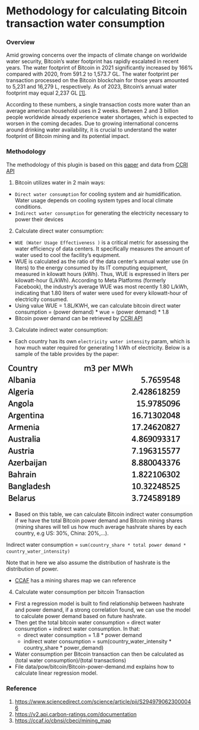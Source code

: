 # Methodology for calculating Bitcoin transaction water consumption

### Overview

Amid growing concerns over the impacts of climate change on worldwide water
security, Bitcoin’s water footprint has rapidly escalated in recent years.
The water footprint of Bitcoin in 2021 significantly increased by 166% compared
with 2020, from 591.2 to 1,573.7 GL. The water footprint per transaction
processed on the Bitcoin blockchain for those years amounted to 5,231 and 16,279 L,
respectively. As of 2023, Bitcoin’s annual water footprint may equal 2,237
GL [[1]](https://www.sciencedirect.com/science/article/pii/S2949790623000046).

According to these numbers, a single transaction costs more water than an average american household uses in 2 weeks.
Between 2 and 3 billion people worldwide already experience water shortages, which is expected to worsen in the coming
decades. Due to growing international concerns around drinking water availability, it is crucial to understand the water
footprint of Bitcoin mining and its potential impact.

### Methodology

The methodology of this plugin is based on
this [paper](https://www.sciencedirect.com/science/article/pii/S2949790623000046#mmc1)
and data from [CCRI API](https://v2.api.carbon-ratings.com/documentation)

1. Bitcoin utilizes water in 2 main ways:

- `Direct water consumption` for cooling system and air humidification.
  Water usage depends on cooling system types and local climate conditions.
- `Indirect water consumption` for generating the electricity necessary to power
  their devices

2. Calculate direct water consumption:

- `WUE (Water Usage Effectiveness )` is a critical metric for assessing the water
  efficiency of data centers. It specifically measures the amount of water used to
  cool the facility’s equipment.
- WUE is calculated as the ratio of the data center’s annual water use (in liters)
  to the energy consumed by its IT computing equipment, measured in kilowatt hours (kWh).
  Thus, WUE is expressed in liters per kilowatt-hour (L/kWh). According to Meta Platforms
  (formerly Facebook), the industry’s average WUE was most recently 1.80 L/kWh, indicating
  that 1.80 liters of water were used for every kilowatt-hour of electricity consumed.
- Using value WUE = 1.8L/KWH, we can calculate bitcoin direct water consumption
  = (power demand) * wue = (power demand) * 1.8
- Bitcoin power demand can be retrieved by [CCRI API](https://v2.api.carbon-ratings.com/documentation)

3. Calculate indirect water consumption:
- Each country has its own `electricity water intensity` param, which is how much
water required for generating 1 kWh of electricity. Below is a sample of the table provides
by the paper:

![Electric water intensity](img/water_intensity.png)

- Based on this table, we can calculate Bitcoin indirect water consumption if we have
the total Bitcoin power demand and Bitcoin mining shares (mining shares will tell us how much
average hashrate shares by each country, e.g US: 30%, China: 20%,...). 


Indirect water consumption = `sum(country_share * total power demand * country_water_intensity)`

Note that in here we also assume the distribution of hashrate is the distribution of power.

- [CCAF](https://ccaf.io/cbnsi/cbeci/mining_map) has a mining shares map we can reference

4. Calculate water consumption per bitcoin Transaction
- First a regression model is built to find relationship between hashrate
  and power demand, if a strong correlation found, we can use the model
  to calculate power demand based on future hashrate.
- Then get the total bitcoin water consumption = direct water consumption + indirect water consumption. In that:
  + direct water consumption = 1.8 * power demand
  + indirect water consumption = sum(country_water_intensity * country_share * power_demand)
- Water consumption per Bitcoin transaction can then be calculated as (total water consumption)/(total transactions)
- File data/pow/bitcoin/Bitcoin-power-demand.md explains how to calculate linear regression model.

### Reference

1. https://www.sciencedirect.com/science/article/pii/S2949790623000046
2. https://v2.api.carbon-ratings.com/documentation
3. https://ccaf.io/cbnsi/cbeci/mining_map
